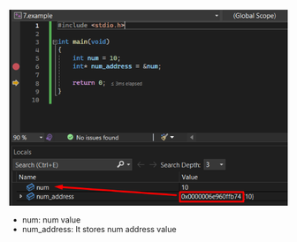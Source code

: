 !['num debbuging'](./7.memory%20view%20of%20a%20pointer%20variable/Screenshot_15.png)
- num: num value
- num_address: It stores num address value